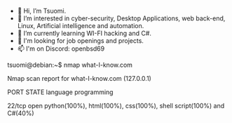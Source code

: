 - 👋 Hi, I’m Tsuomi.
- 👀 I’m interested in cyber-security, Desktop Applications, web back-end, Linux, Artificial intelligence and automation.
- 🌱 I’m currently learning WI-FI hacking and C#.
- 💞️ I'm looking for job openings and projects.
- 📫 I'm on Discord: openbsd69

tsuomi@debian:~$ nmap what-I-know.com

Nmap scan report for what-I-know.com (127.0.0.1)

PORT    STATE language programming

22/tcp  open  python(100%), html(100%), css(100%), shell script(100%) and C#(40%)
